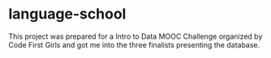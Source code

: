 # language-school
This project was prepared for a Intro to Data MOOC Challenge organized by Code First Girls and got me into the three finalists presenting the database.
